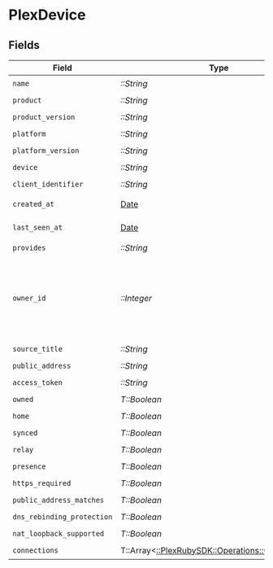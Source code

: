 # PlexDevice


## Fields

| Field                                                                                      | Type                                                                                       | Required                                                                                   | Description                                                                                | Example                                                                                    |
| ------------------------------------------------------------------------------------------ | ------------------------------------------------------------------------------------------ | ------------------------------------------------------------------------------------------ | ------------------------------------------------------------------------------------------ | ------------------------------------------------------------------------------------------ |
| `name`                                                                                     | *::String*                                                                                 | :heavy_check_mark:                                                                         | N/A                                                                                        |                                                                                            |
| `product`                                                                                  | *::String*                                                                                 | :heavy_check_mark:                                                                         | N/A                                                                                        |                                                                                            |
| `product_version`                                                                          | *::String*                                                                                 | :heavy_check_mark:                                                                         | N/A                                                                                        |                                                                                            |
| `platform`                                                                                 | *::String*                                                                                 | :heavy_check_mark:                                                                         | N/A                                                                                        |                                                                                            |
| `platform_version`                                                                         | *::String*                                                                                 | :heavy_check_mark:                                                                         | N/A                                                                                        |                                                                                            |
| `device`                                                                                   | *::String*                                                                                 | :heavy_check_mark:                                                                         | N/A                                                                                        |                                                                                            |
| `client_identifier`                                                                        | *::String*                                                                                 | :heavy_check_mark:                                                                         | N/A                                                                                        |                                                                                            |
| `created_at`                                                                               | [Date](https://ruby-doc.org/stdlib-2.6.1/libdoc/date/rdoc/Date.html)                       | :heavy_check_mark:                                                                         | N/A                                                                                        | 2019-06-24T11:38:02Z                                                                       |
| `last_seen_at`                                                                             | [Date](https://ruby-doc.org/stdlib-2.6.1/libdoc/date/rdoc/Date.html)                       | :heavy_check_mark:                                                                         | N/A                                                                                        | 2019-06-24T11:38:02Z                                                                       |
| `provides`                                                                                 | *::String*                                                                                 | :heavy_check_mark:                                                                         | N/A                                                                                        |                                                                                            |
| `owner_id`                                                                                 | *::Integer*                                                                                | :heavy_check_mark:                                                                         | ownerId is null when the device is owned by the token used to send the request             |                                                                                            |
| `source_title`                                                                             | *::String*                                                                                 | :heavy_check_mark:                                                                         | N/A                                                                                        |                                                                                            |
| `public_address`                                                                           | *::String*                                                                                 | :heavy_check_mark:                                                                         | N/A                                                                                        |                                                                                            |
| `access_token`                                                                             | *::String*                                                                                 | :heavy_check_mark:                                                                         | N/A                                                                                        |                                                                                            |
| `owned`                                                                                    | *T::Boolean*                                                                               | :heavy_check_mark:                                                                         | N/A                                                                                        |                                                                                            |
| `home`                                                                                     | *T::Boolean*                                                                               | :heavy_check_mark:                                                                         | N/A                                                                                        |                                                                                            |
| `synced`                                                                                   | *T::Boolean*                                                                               | :heavy_check_mark:                                                                         | N/A                                                                                        |                                                                                            |
| `relay`                                                                                    | *T::Boolean*                                                                               | :heavy_check_mark:                                                                         | N/A                                                                                        |                                                                                            |
| `presence`                                                                                 | *T::Boolean*                                                                               | :heavy_check_mark:                                                                         | N/A                                                                                        |                                                                                            |
| `https_required`                                                                           | *T::Boolean*                                                                               | :heavy_check_mark:                                                                         | N/A                                                                                        |                                                                                            |
| `public_address_matches`                                                                   | *T::Boolean*                                                                               | :heavy_check_mark:                                                                         | N/A                                                                                        |                                                                                            |
| `dns_rebinding_protection`                                                                 | *T::Boolean*                                                                               | :heavy_check_mark:                                                                         | N/A                                                                                        |                                                                                            |
| `nat_loopback_supported`                                                                   | *T::Boolean*                                                                               | :heavy_check_mark:                                                                         | N/A                                                                                        |                                                                                            |
| `connections`                                                                              | T::Array<[::PlexRubySDK::Operations::Connections](../../models/operations/connections.md)> | :heavy_check_mark:                                                                         | N/A                                                                                        |                                                                                            |